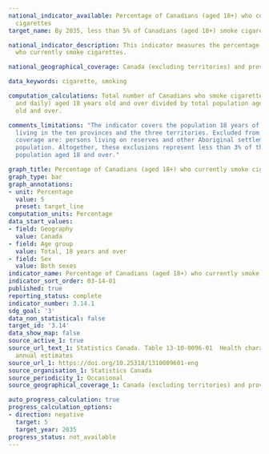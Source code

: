 ```yaml
---
national_indicator_available: Percentage of Canadians (aged 18+) who currently smoke
  cigarettes
target_name: By 2035, less than 5% of Canadians (aged 18+) smoke cigarettes

national_indicator_description: This indicator measures the percentage of Canadians
  who currently smoke cigarettes.

national_geographical_coverage: Canada (excluding territories) and provinces

data_keywords: cigarette, smoking

computation_calculations: Total number of Canadians who smoke cigarettes (occassionally
  and daily) aged 18 years old and over divided by total population aged 18 years
  old and over.

comments_limitations: "The indicator covers the population 18 years of age and over
  living in the ten provinces and the three territories. Excluded from the survey's
  coverage are: persons living on reserves and other Aboriginal settlements; the institutionalized
  population. Altogether, these exclusions represent less than 3% of the Canadian
  population aged 18 and over."

graph_title: Percentage of Canadians (aged 18+) who currently smoke cigarettes
graph_type: bar
graph_annotations:
- unit: Percentage
  value: 5
  preset: target_line
computation_units: Percentage
data_start_values:
- field: Geography
  value: Canada
- field: Age group
  value: Total, 18 years and over
- field: Sex
  value: Both sexes
indicator_name: Percentage of Canadians (aged 18+) who currently smoke cigarettes
indicator_sort_order: 03-14-01
published: true
reporting_status: complete
indicator_number: 3.14.1
sdg_goal: '3'
data_non_statistical: false
target_id: '3.14'
data_show_map: false
source_active_1: true
source_url_text_1: Statistics Canada. Table 13-10-0096-01  Health characteristics,
  annual estimates
source_url_1: https://doi.org/10.25318/1310009601-eng
source_organisation_1: Statistics Canada
source_periodicity_1: Occasional
source_geographical_coverage_1: Canada (excluding territories) and provinces

auto_progress_calculation: true
progress_calculation_options:
- direction: negative
  target: 5
  target_year: 2035
progress_status: not_available
---
```

